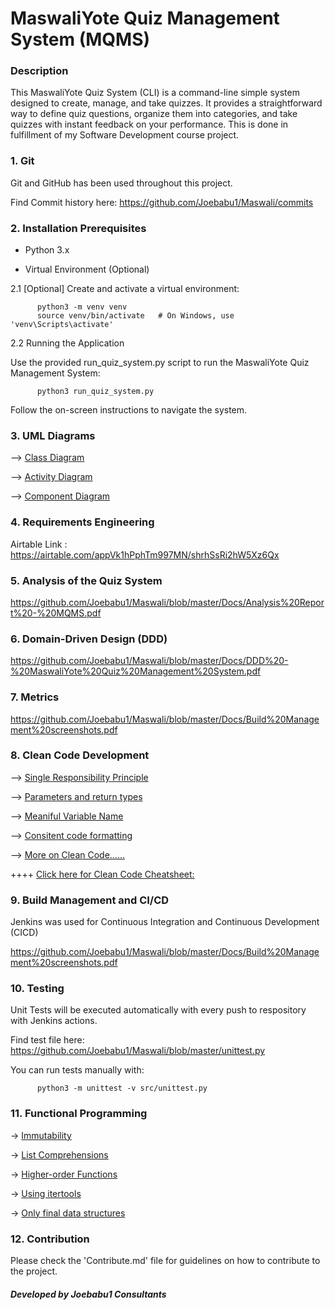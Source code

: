 # **MaswaliYote Quiz Management System (MQMS)**

### Description

This MaswaliYote Quiz System (CLI) is a command-line simple system designed to create, manage, and take quizzes. It provides a straightforward way to define quiz questions, organize them into categories, and take quizzes with instant feedback on your performance. This is done in fulfillment of my Software Development course project.

### 1. Git
Git and GitHub has been used throughout this project. 

Find Commit history here: https://github.com/Joebabu1/Maswali/commits

### 2. Installation Prerequisites

+ Python 3.x

+ Virtual Environment (Optional)

2.1 [Optional] Create and activate a virtual environment:

          python3 -m venv venv
          source venv/bin/activate   # On Windows, use 'venv\Scripts\activate'

2.2 Running the Application

Use the provided run_quiz_system.py script to run the MaswaliYote Quiz Management System:

          python3 run_quiz_system.py

Follow the on-screen instructions to navigate the system.

### 3. UML Diagrams
  
--> [Class Diagram](https://github.com/Joebabu1/Maswali/assets/143649670/334aba21-a5c9-4684-8398-a613a46e2ec1)

--> [Activity Diagram](https://github.com/Joebabu1/Maswali/assets/143649670/905ace15-94f7-4c2d-b424-43104d52f7cb)
 
--> [Component Diagram](https://github.com/Joebabu1/Maswali/assets/143649670/a4f38899-b326-4edb-b968-b5692b23cfce)

### 4. Requirements Engineering
   
Airtable Link :     https://airtable.com/appVk1hPphTm997MN/shrhSsRi2hW5Xz6Qx

### 5. Analysis of the Quiz System
 
https://github.com/Joebabu1/Maswali/blob/master/Docs/Analysis%20Report%20-%20MQMS.pdf

### 6. Domain-Driven Design (DDD)

https://github.com/Joebabu1/Maswali/blob/master/Docs/DDD%20-%20MaswaliYote%20Quiz%20Management%20System.pdf

### 7. Metrics

https://github.com/Joebabu1/Maswali/blob/master/Docs/Build%20Management%20screenshots.pdf 

### 8. Clean Code Development

--> [Single Responsibility Principle](https://github.com/Joebabu1/Maswali/blob/fc79e03861d61abd36ee15cc94e7312779058b3e/database.py#L48)
 
--> [Parameters and return types](https://github.com/Joebabu1/Maswali/blob/c1b7b00cff33888b47d783fb5b5a4362ad90a22b/database.py#L44)

--> [Meaniful Variable Name](https://github.com/Joebabu1/Maswali/blob/c1b7b00cff33888b47d783fb5b5a4362ad90a22b/database.py#L51)

--> [Consitent code formatting](https://github.com/Joebabu1/Maswali/blob/fc79e03861d61abd36ee15cc94e7312779058b3e/admin_module.py#L104C1-L105C37)

--> [More on Clean Code......](https://github.com/Joebabu1/Maswali/blob/master/Docs/Clean%20Code%20Development%20Report.pdf)


++++ [Click here for Clean Code Cheatsheet:](https://github.com/Joebabu1/Maswali/blob/master/Docs/Clean%20Code%20Cheatsheet.pdf)

### 9. Build Management and CI/CD

Jenkins was used for Continuous Integration and Continuous Development (CICD)

https://github.com/Joebabu1/Maswali/blob/master/Docs/Build%20Management%20screenshots.pdf

### 10. Testing

Unit Tests will be executed automatically with every push to respository with Jenkins actions.

Find test file here: https://github.com/Joebabu1/Maswali/blob/master/unittest.py

You can run tests manually with: 

          python3 -m unittest -v src/unittest.py

### 11. Functional Programming

-> [Immutability](https://github.com/Joebabu1/Maswali/blob/f8205ef709650a06341ebd036a54a8ff87eb7b84/quiz_system.py#L37C1-L38C1)

-> [List Comprehensions](https://github.com/Joebabu1/Maswali/blob/c1b7b00cff33888b47d783fb5b5a4362ad90a22b/admin_module.py#L112C1-L112C50)

-> [Higher-order Functions](https://github.com/Joebabu1/Maswali/blob/c1b7b00cff33888b47d783fb5b5a4362ad90a22b/student_module.py#L30)

-> [Using itertools](https://github.com/Joebabu1/Maswali/blob/c1b7b00cff33888b47d783fb5b5a4362ad90a22b/admin_module.py#L76)

-> [Only final data structures](https://github.com/Joebabu1/Maswali/blob/c1b7b00cff33888b47d783fb5b5a4362ad90a22b/database.py#L6)

### 12. Contribution

Please check the 'Contribute.md' file for guidelines on how to contribute to the project.

  ##### Developed by Joebabu1 Consultants
